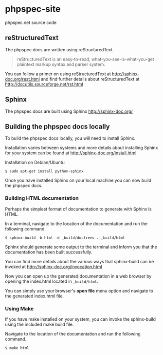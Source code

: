 # phpspec-site

phpspec.net source code

## reStructuredText

The phpspec docs are written using reStructuredText.

> reStructuredText is an easy-to-read, what-you-see-is-what-you-get plaintext markup syntax and parser system.

You can follow a primer on using reStructuredText at http://sphinx-doc.org/rest.html
and find further details about reStructuredText at http://docutils.sourceforge.net/rst.html

## Sphinx

The phpspec docs are built using Sphinx http://sphinx-doc.org/

## Building the phpspec docs locally

To build the phpspec docs locally, you will need to install Sphinx.

Installation varies between systems and more details about installing Sphinx for
your system can be found at http://sphinx-doc.org/install.html

Installation on Debian/Ubuntu

    $ sudo apt-get install python-sphinx

Once you have installed Sphinx on your local machine you can now build the
phpspec docs.

### Building HTML documentation

Perhaps the simplest format of documentation to generate with Sphinx is HTML.

In a terminal, navigate to the location of the documentation and run the following
command.

    $ sphinx-build -b html -d _build/doctrees . _build/html

Sphinx should generate some output to the terminal and inform you that the
documentation has been built successfully.

You can find more details about the various ways that sphinx-build can be invoked
at http://sphinx-doc.org/invocation.html

Now you can open up the generated documentation in a web browser by opening
the index.html located in ```_build/html```.

You can simply use your browser's __open__ __file__ menu option and
navigate to the generated index.html file.

### Using Make

If you have make installed on your system, you can invoke the sphinx-build
using the included make build file.

Navigate to the location of the documentation and run the following command.

    $ make html

